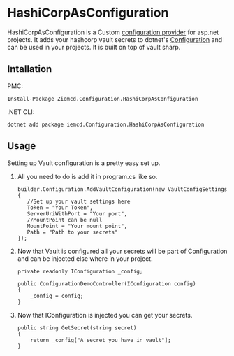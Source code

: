 # HashiCorpAsConfiguration
HashiCorpAsConfiguration is a Custom [configuration provider](https://docs.microsoft.com/en-us/dotnet/core/extensions/configuration#configuration-providers) for asp.net projects. It adds your hashcorp vault secrets to dotnet's [Configuration](https://docs.microsoft.com/en-us/dotnet/core/extensions/configuration) and can be used in your projects. It is built on top of vault sharp.

## Intallation 
PMC:

    Install-Package Ziemcd.Configuration.HashiCorpAsConfiguration
.NET CLI:

    dotnet add package iemcd.Configuration.HashiCorpAsConfiguration

## Usage
Setting up Vault configuration is a pretty easy set up. 
1. All you need to do is add it in program.cs like so.

       builder.Configuration.AddVaultConfiguration(new VaultConfigSettings
       {
          //Set up your vault settings here
          Token = "Your Token",
          ServerUriWithPort = "Your port",
          //MountPoint can be null
          MountPoint = "Your mount point",
          Path = "Path to your secrets"
       });
2. Now that Vault is configured all your secrets will be part of Configuration and can be injected else where in your project.

       private readonly IConfiguration _config;

       public ConfigurationDemoController(IConfiguration config)
       {
           _config = config;
       }
3. Now that IConfiguration is injected you can get your secrets.

       public string GetSecret(string secret)
       {
           return _config["A secret you have in vault"];
       }
